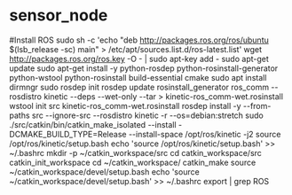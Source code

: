 # sensor_node

#Install ROS
sudo sh -c 'echo "deb http://packages.ros.org/ros/ubuntu $(lsb_release -sc) main" > /etc/apt/sources.list.d/ros-latest.list'
wget http://packages.ros.org/ros.key -O - | sudo apt-key add -
sudo apt-get update
sudo apt-get install -y python-rosdep python-rosinstall-generator python-wstool python-rosinstall build-essential cmake
sudo apt install dirmngr
sudo rosdep init
rosdep update
rosinstall_generator ros_comm --rosdistro kinetic --deps --wet-only --tar > kinetic-ros_comm-wet.rosinstall
wstool init src kinetic-ros_comm-wet.rosinstall
rosdep install -y --from-paths src --ignore-src --rosdistro kinetic -r --os=debian:stretch
sudo ./src/catkin/bin/catkin_make_isolated --install -DCMAKE_BUILD_TYPE=Release --install-space /opt/ros/kinetic -j2
source /opt/ros/kinetic/setup.bash
echo 'source /opt/ros/kinetic/setup.bash' >> ~/.bashrc
mkdir -p ~/catkin_workspace/src
cd catkin_workspace/src
catkin_init_workspace
cd ~/catkin_workspace/
catkin_make
source ~/catkin_workspace/devel/setup.bash
echo 'source ~/catkin_workspace/devel/setup.bash' >> ~/.bashrc
export | grep ROS
